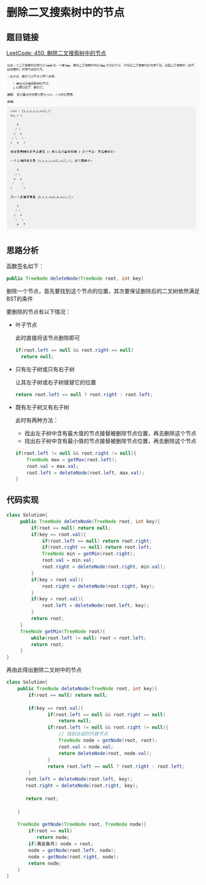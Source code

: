 # 删除二叉搜索树中的节点

## 题目链接

[LeetCode: 450. 删除二叉搜索树中的节点](https://leetcode-cn.com/problems/delete-node-in-a-bst/)

![](../../pics/删除二叉搜索树中的节点.png)

## 思路分析

函数签名如下：

```java
public TreeNode deleteNode(TreeNode root, int key)

```

删除一个节点，首先要找到这个节点的位置，其次要保证删除后的二叉树依然满足BST的条件

要删除的节点有以下情况：

- 叶子节点
  
  此时直接将该节点删除即可

  ```java
  if(root.left == null && root.right == null)
    return null;
  ```

- 只有左子树或只有右子树
  
  让其左子树或右子树接替它的位置

  ```java
  return root.left == null ? root.right : root.left;
  ```

- 既有左子树又有右子树
  
  此时有两种方法：

  - 找出左子树中含有最大值的节点接替被删除节点位置，再去删除这个节点
  - 找出右子树中含有最小值的节点接替被删除节点位置，再去删除这个节点
  
  ```java
  if(root.left != null && root.right != null){
      TreeNode max = getMax(root.left);
      root.val = max.val;
      root.left = deleteNode(root.left, max.val);
  }
  ```

## 代码实现

```java
class Solution{
     public TreeNode deleteNode(TreeNode root, int key){
         if(root == null) return null;
         if(key == root.val){
             if(root.left == null) return root.right;
             if(root.right == null) return root.left;
             TreeNode min = getMin(root.right);
             root.val = min.val;
             root.right = deleteNode(root.right, min.val);
         }
         if(key > root.val){
             root.right = deleteNode(root.right, key);
         }
         if(key < root.val){
             root.left = deleteNode(root.left, key);
         }
         return root;
     }
     TreeNode getMin(TreeNode root){
         while(root.left != null) root = root.left;
         return root;
     }
}
```

再由此得出删除二叉树中的节点

 ```java
 class Solution{
     public TreeNode deleteNode(TreeNode root, int key){
         if(root == null) return null;

         if(key == root.val){
                if(root.left == null && root.right == null)
                    return null;
                if(root.left != null && root.right != null){
                    // 找到合适的代替节点
                    TreeNode node = getNode(root, root);
                    root.val = node.val;
                    return deleteNode(root, node.val);
                }
                return root.left == null ? root.right : root.left;
         }
        root.left = deleteNode(root.left, key);
        root.right = deleteNode(root.right, key);
        
        return root;
        
     }

     TreeNode getNode(TreeNode root, TreeNode node){
         if(root == null)
            return node;
         if(满足条件) node = root;
         node = getNode(root.left, node);
         node = getNode(root.right, node);
         return node;
     }
 }
```

